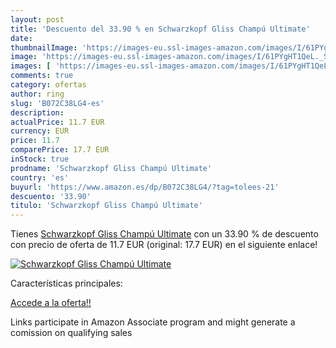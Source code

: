 ```yaml
---
layout: post
title: 'Descuento del 33.90 % en Schwarzkopf Gliss Champú Ultimate'
date: 
thumbnailImage: 'https://images-eu.ssl-images-amazon.com/images/I/61PYgHT1QeL._SL200_.jpg'
image: 'https://images-eu.ssl-images-amazon.com/images/I/61PYgHT1QeL._SL200_.jpg'
images: [ 'https://images-eu.ssl-images-amazon.com/images/I/61PYgHT1QeL._SL200_.jpg' ]
comments: true
category: ofertas
author: ring
slug: 'B072C38LG4-es'
description:
actualPrice: 11.7 EUR
currency: EUR
price: 11.7
comparePrice: 17.7 EUR
inStock: true
prodname: 'Schwarzkopf Gliss Champú Ultimate'
country: 'es'
buyurl: 'https://www.amazon.es/dp/B072C38LG4/?tag=tolees-21'
descuento: '33.90'
titulo: 'Schwarzkopf Gliss Champú Ultimate'
---
```


Tienes [Schwarzkopf Gliss Champú Ultimate](https://www.amazon.es/dp/B072C38LG4/?tag=tolees-21) con un 33.90 % de descuento con precio de oferta de 11.7 EUR (original: 17.7 EUR) en el siguiente enlace!

[![Schwarzkopf Gliss Champú Ultimate](https://images-eu.ssl-images-amazon.com/images/I/61PYgHT1QeL._SL200_.jpg)](https://www.amazon.es/dp/B072C38LG4/?tag=tolees-21)

Características principales:


[Accede a la oferta!!](https://www.amazon.es/dp/B072C38LG4/?tag=tolees-21)

Links participate in Amazon Associate program and might generate a comission on qualifying sales


